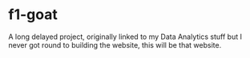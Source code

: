 # f1-goat
A long delayed project, originally linked to my Data Analytics stuff but I never got round to building the website, this will be that website.
